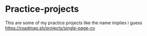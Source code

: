 # Practice-projects
This are some of my practice projects like the name implies i guess
https://roadmap.sh/projects/single-page-cv
